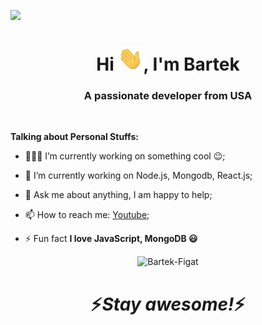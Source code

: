 ![](https://visitor-badge.glitch.me/badge?page_id=Bartek-Figat.Bartek-Figat)

<h1 align="center">Hi <img src="https://raw.githubusercontent.com/ABSphreak/ABSphreak/master/gifs/Hi.gif" width="40px" />, I'm Bartek</h1>
<h3 align="center">A passionate developer from USA</h3>

<br />

**Talking about Personal Stuffs:**

- 👨🏽‍💻 I’m currently working on something cool :wink:;

- 🌱 I’m currently working on Node.js, Mongodb, React.js; 

- 💬 Ask me about anything, I am happy to help;

- 📫 How to reach me: [Youtube](https://youtu.be/RQgQ1NV9LKU);

- ⚡ Fun fact **I love JavaScript, MongoDB 😃**





<p align="center"> <img src="https://github-readme-stats.vercel.app/api?username=Bartek-Figat&show_icons=true&theme=gotham" alt="Bartek-Figat"/>
<br />

<h1 align='center'>⚡️<i>Stay awesome!</i>⚡️</h1>


